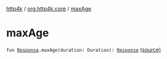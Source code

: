 [http4k](../index.md) / [org.http4k.core](index.md) / [maxAge](./max-age.md)

# maxAge

`fun `[`Response`](-response/index.md)`.maxAge(duration: Duration): `[`Response`](-response/index.md) [(source)](https://github.com/http4k/http4k/blob/master/http4k-core/src/main/kotlin/org/http4k/core/ResponseCacheExt.kt#L20)